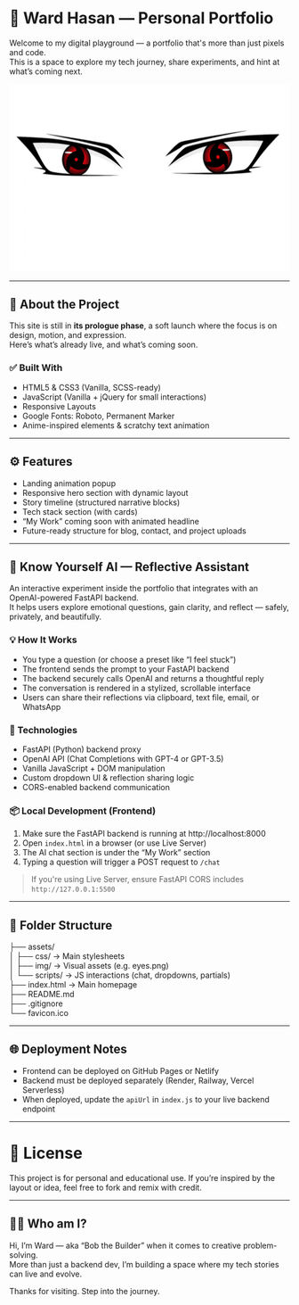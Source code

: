 # 🌙 Ward Hasan — Personal Portfolio

Welcome to my digital playground — a portfolio that's more than just pixels and code.  
This is a space to explore my tech journey, share experiments, and hint at what’s coming next.

![Hero Image](./assets/img/eyes.png)

---

## 🚀 About the Project

This site is still in **its prologue phase**, a soft launch where the focus is on design, motion, and expression.  
Here’s what’s already live, and what’s coming soon.

### ✅ Built With
- HTML5 & CSS3 (Vanilla, SCSS-ready)
- JavaScript (Vanilla + jQuery for small interactions)
- Responsive Layouts
- Google Fonts: Roboto, Permanent Marker
- Anime-inspired elements & scratchy text animation

---

## ⚙️ Features
- Landing animation popup
- Responsive hero section with dynamic layout
- Story timeline (structured narrative blocks)
- Tech stack section (with cards)
- “My Work” coming soon with animated headline
- Future-ready structure for blog, contact, and project uploads

---

## 🧠 Know Yourself AI — Reflective Assistant

An interactive experiment inside the portfolio that integrates with an OpenAI-powered FastAPI backend.  
It helps users explore emotional questions, gain clarity, and reflect — safely, privately, and beautifully.

### 💡 How It Works
- You type a question (or choose a preset like “I feel stuck”)
- The frontend sends the prompt to your FastAPI backend
- The backend securely calls OpenAI and returns a thoughtful reply
- The conversation is rendered in a stylized, scrollable interface
- Users can share their reflections via clipboard, text file, email, or WhatsApp

### 🔧 Technologies
- FastAPI (Python) backend proxy
- OpenAI API (Chat Completions with GPT-4 or GPT-3.5)
- Vanilla JavaScript + DOM manipulation
- Custom dropdown UI & reflection sharing logic
- CORS-enabled backend communication

### 📦 Local Development (Frontend)
1. Make sure the FastAPI backend is running at http://localhost:8000  
2. Open `index.html` in a browser (or use Live Server)  
3. The AI chat section is under the “My Work” section  
4. Typing a question will trigger a POST request to `/chat`

> If you're using Live Server, ensure FastAPI CORS includes `http://127.0.0.1:5500`

---

## 📁 Folder Structure

├── assets/  
│ ├── css/ → Main stylesheets  
│ ├── img/ → Visual assets (e.g. eyes.png)  
│ └── scripts/ → JS interactions (chat, dropdowns, partials)  
├── index.html → Main homepage  
├── README.md  
├── .gitignore  
└── favicon.ico  

---

## 🌐 Deployment Notes

- Frontend can be deployed on GitHub Pages or Netlify
- Backend must be deployed separately (Render, Railway, Vercel Serverless)
- When deployed, update the `apiUrl` in `index.js` to your live backend endpoint

---

# 📜 License

This project is for personal and educational use. If you’re inspired by the layout or idea, feel free to fork and remix with credit.

---

## 🙋‍♂️ Who am I?

Hi, I’m Ward — aka “Bob the Builder” when it comes to creative problem-solving.  
More than just a backend dev, I’m building a space where my tech stories can live and evolve.

Thanks for visiting. Step into the journey.
